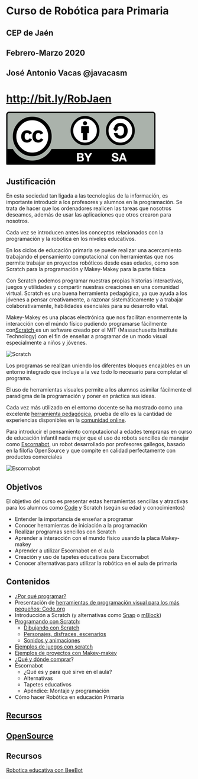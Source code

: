 # Curso de Robótica para Primaria
## CEP de Jaén

## Febrero-Marzo 2020

## José Antonio Vacas @javacasm

# http://bit.ly/RobJaen

![Licencia CC](./images/Licencia_CC.png)

## Justificación

En esta sociedad tan ligada a las tecnologías de la información, es importante introducir a los profesores y alumnos en la programación. Se trata de hacer que los ordenadores realicen las tareas que nosotros deseamos, además de usar las aplicaciones que otros crearon para nosotros.

Cada vez se introducen antes los conceptos relacionados con la programación y la robótica en los niveles educativos.

En los ciclos de educación primaria se puede realizar una acercamiento trabajando el pensamiento computacional con  herramientas que nos permite trabajar en proyectos robóticos desde esas edades, como son Scratch para la programación y Makey-Makey para la parte física

Con Scratch podemos programar nuestras propias historias interactivas, juegos y utilidades y compartir nuestras creaciones en una comunidad virtual. Scratch es una buena herramienta pedagógica, ya que ayuda a los jóvenes a pensar creativamente, a razonar sistemáticamente y a trabajar colaborativamente, habilidades esenciales para su desarrollo vital.

Makey-Makey es una placas electrónica que nos facilitan enormemente la interacción con el múndo físico pudiendo programarse fácilmente con[Scratch ](https://scratch.mit.edu/) es un software creado por el MIT (Massachusetts Institute Technology) con el fin de enseñar a programar de un modo visual especialmente a niños y jóvenes.


![Scratch](https://upload.wikimedia.org/wikipedia/commons/thumb/f/fb/Scratch_2.0_Screen_Hello_World.png/640px-Scratch_2.0_Screen_Hello_World.png)


Los programas se realizan uniendo los diferentes bloques encajables en un entorno integrado que incluye a la vez todo lo necesario para completar el programa.


El uso de herramientas visuales permite a los alumnos asimilar fácilmente el paradigma de la programación y poner en práctica sus ideas.

Cada vez más utilizado en el entorno docente se ha mostrado como una excelente [herramienta pedagógica](./contexto.md), prueba de ello es la cantidad de experiencias disponibles en la [comunidad online](https://scratch.mit.edu/explore/projects/all).

Para introducir el pensamiento computacional a edades tempranas en curso de educación infantil nada mejor que el uso de robots sencillos de manejar como [Escornabot](https://escornabot.com/web/es), un robot desarrollado por profesores gallegos, basado en la filofía OpenSource y que compite en calidad perfectamente con productos comerciales

![Escornabot](https://escornabot.com/web/sites/default/files/node_attachs/brivoi_0.jpg)

## Objetivos

El objetivo del curso es presentar estas herramientas sencillas y atractivas para los alumnos como [Code](http://Code.org) y Scratch  (según su edad y conocimientos)

* Entender la importancia de enseñar a programar
* Conocer herramientas de iniciación a la programación
* Realizar programas sencillos con Scratch
* Aprender a interacción con el mundo físico usando la placa Makey-makey
* Aprender a utilizar Escornabot en el aula
* Creación y uso de tapetes educativos para Escornabot
* Conocer alternativas para utilizar la robótica en el aula de primaria

## Contenidos

* [¿Por qué programar?](./contexto.md)
* Presentación de [herramientas de programación visual para los más pequeños: Code.org](./Bloques.md)
* Introducción a Scratch (y alternativas como [Snap](./snap.md) o [mBlock](./mBlock.md))
* [Programando con Scratch](./Scratch/Scratch.md):
  * [Dibujando con Scratch](./Scratch/Scratch.md#vamos-a-dibujar)
  * [Personajes, disfraces, escenarios](./Scratch/Scratch.md#personaje)
  * [Sonidos y animaciones](./Scratch/Scratch.md#sonido)
* [Ejemplos de juegos con scratch](./Ejemplos.md)
* [Ejemplos de proyectos con Makey-makey](./MakeyMakey/README.md)
* ¿[Qué y dónde comprar](./Comprar.md)?
* Escornabot
    * ¿Qué es y para qué sirve en el aula?
    * Alternativas
    * Tapetes educativos
    * Apéndice: Montaje y programación
* Cómo hacer Robótica en educación Primaria
## [Recursos](./recursos.md)

## [OpenSource](./opensource.md)


## Recursos
[Robotica educativa con BeeBot](https://catedu.gitbooks.io/robotica-en-infantil-con-bee-bot/content/)

